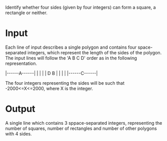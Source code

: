 Identify whether four sides (given by four integers) can form a
square, a rectangle or neither. 

# Input

Each line of input describes a single polygon and contains four
space-separated integers, which represent the length of the sides of
the polygon.  The input  lines will follow the 'A B C D' order as in
the following representation. 


|------A------|
|             |
|             |
D             B
|             |
|             |
|------C------|

The four integers representing the sides will be such that
-2000<=X<=2000, where X is the integer.

# Output

A single line which contains 3 sppace-separated integers, representing
the number of squares, number of rectangles and number of other
polygons with 4 sides.
